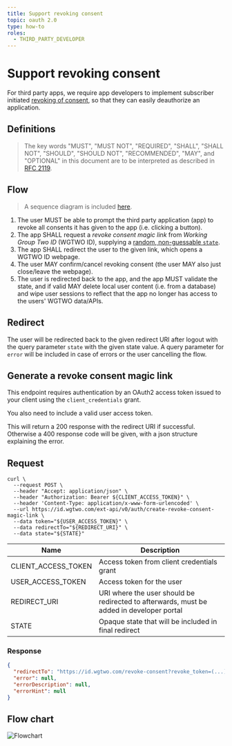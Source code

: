```yaml
---
title: Support revoking consent
topic: oauth 2.0
type: how-to
roles:
  - THIRD_PARTY_DEVELOPER
---
```


# Support revoking consent

For third party apps, we require app developers to implement subscriber initiated [revoking of consent](/oauth-2-0/why-support-user-revoking-of-consent/),
so that they can easily deauthorize an application.

## Definitions

> The key words "MUST", "MUST NOT", "REQUIRED", "SHALL", "SHALL
> NOT", "SHOULD", "SHOULD NOT", "RECOMMENDED",  "MAY", and
> "OPTIONAL" in this document are to be interpreted as described in
> [RFC 2119](https://www.ietf.org/rfc/rfc2119.txt).

## Flow
> A sequence diagram is included [here](#flow-chart).

1. The user MUST be able to prompt the third party application (app) to revoke all consents it has given to the app (i.e. clicking a button).
2. The app SHALL request a _revoke consent magic link_ from _Working Group Two ID_ (WGTWO ID), supplying a [random, non-guessable `state`](https://auth0.com/docs/protocols/state-parameters#csrf-attacks).
3. The app SHALL redirect the user to the given link, which opens a WGTWO ID webpage.
4. The user MAY confirm/cancel revoking consent (the user MAY also just close/leave the webpage).
5. The user is redirected back to the app, and the app MUST validate the state, and if valid MAY delete local user content (i.e. from a database) and wipe user sessions to reflect that the app no longer has access to the users' WGTWO data/APIs.

## Redirect
The user will be redirected back to the given redirect URI after logout with the query parameter `state` with the given
state value. A query parameter for `error` will be included in case of errors or the user cancelling the flow. 

## Generate a revoke consent magic link
This endpoint requires authentication by an OAuth2 access token issued to your client using the `client_credentials` grant. 

You also need to include a valid user access token.

This will return a 200 response with the redirect URI if successful.
Otherwise a 400 response code will be given, with a json structure explaining the error.

## Request

```shell script
curl \
  --request POST \
  --header "Accept: application/json" \
  --header "Authorization: Bearer ${CLIENT_ACCESS_TOKEN}" \
  --header 'Content-Type: application/x-www-form-urlencoded' \
  --url https://id.wgtwo.com/ext-api/v0/auth/create-revoke-consent-magic-link \
  --data token="${USER_ACCESS_TOKEN}" \
  --data redirectTo="${REDIRECT_URI}" \
  --data state="${STATE}"
```

| Name                | Description                                                                              |
|---------------------|------------------------------------------------------------------------------------------|
| CLIENT_ACCESS_TOKEN | Access token from client credentials grant                                               |
| USER_ACCESS_TOKEN   | Access token for the user                                                                |
| REDIRECT_URI        | URI where the user should be redirected to afterwards, must be added in developer portal |
| STATE               | Opaque state that will be included in final redirect                                     |

### Response
```json
{
  "redirectTo": "https://id.wgtwo.com/revoke-consent?revoke_token=(...)",
  "error": null,
  "errorDescription": null,
  "errorHint": null
}
```

## Flow chart
![Flowchart](~/assets/images/auth-revoke-session.svg)
